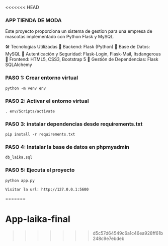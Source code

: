 <<<<<<< HEAD
### APP TIENDA DE MODA

Este proyecto proporciona un sistema de gestion para una empresa de mascotas
implementado con Python Flask y MySQL.

🛠️ Tecnologías Utilizadas
🔹 Backend: Flask (Python)
🔹 Base de Datos: MySQL
🔹 Autenticación y Seguridad: Flask-Login, Flask-Mail, Itsdangerous
🔹 Frontend: HTML5, CSS3, Bootstrap 5
🔹 Gestión de Dependencias: Flask SQLAlchemy

### PASO 1: Crear entorno virtual
	python -m venv env


### PASO 2: Activar el entorno virtual
	. env/Scripts/activate

### PASO 3: instalar dependencias desde requirements.txt
	pip install -r requirements.txt
	
### PASO 4: Instalar la base de datos en phpmyadmin
	db_laika.sql

### PASO 5: Ejecuta el proyecto
	python app.py
	
	Visitar la url: http://127.0.0.1:5600








	
=======
# App-laika-final
>>>>>>> d5c57d64549c6a1c46ea928ff61b248c9e7ebdeb
